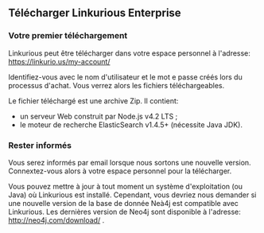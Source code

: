 ## Télécharger Linkurious Enterprise

### Votre premier téléchargement

Linkurious peut être télécharger dans votre espace personnel à l'adresse: https://linkurio.us/my-account/

Identifiez-vous avec le nom d'utilisateur et le mot e passe créés lors du processus d'achat. Vous verrez alors les fichiers téléchargeables.

Le fichier téléchargé est une archive Zip. Il contient: 
- un serveur Web construit par Node.js v4.2 LTS ;
- le moteur de recherche ElasticSearch v1.4.5+ (nécessite Java JDK).


### Rester informés

Vous serez informés par email lorsque nous sortons une nouvelle version. Connextez-vous alors à votre espace personnel pour la télécharger.

Vous pouvez mettre à jour à tout moment un système d'exploitation (ou Java) où Linkurious est installé. Cependant, vous devriez nous demander si une nouvelle version de la base de donnée Neà4j est compatible avec Linkurious. Les dernières version de Neo4j sont disponible à l'adresse: http://neo4j.com/download/ .

